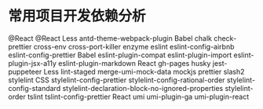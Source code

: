 常用项目开发依赖分析
===

@React
@React
Less
antd-theme-webpack-plugin
Babel
chalk
check-prettier
cross-env
cross-port-killer
enzyme
eslint
eslint-config-airbnb
eslint-config-prettier
Babel
eslint-plugin-compat
eslint-plugin-import
eslint-plugin-jsx-a11y
eslint-plugin-markdown
React
gh-pages
husky
jest-puppeteer
Less
lint-staged
merge-umi-mock-data
mockjs
prettier
slash2
stylelint
CSS
stylelint-config-prettier
stylelint-config-rational-order
stylelint-config-standard
stylelint-declaration-block-no-ignored-properties
stylelint-order
tslint
tslint-config-prettier
React
umi
umi-plugin-ga
umi-plugin-react
